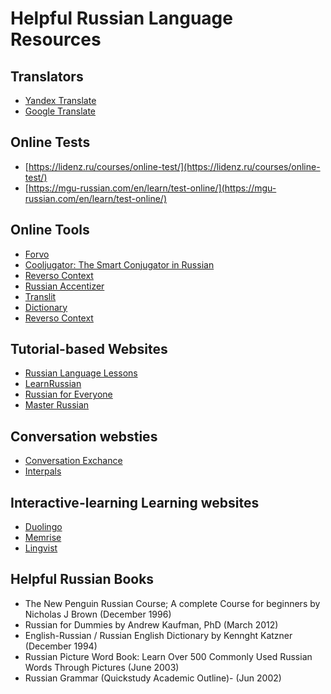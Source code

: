 # Helpful Russian Language Resources

## Translators
* [Yandex Translate](https://translate.yandex.com/)
* [Google Translate](https://translate.google.com/)

## Online Tests
* [https://lidenz.ru/courses/online-test/](https://lidenz.ru/courses/online-test/)
* [https://mgu-russian.com/en/learn/test-online/](https://mgu-russian.com/en/learn/test-online/)
 
## Online Tools
* [Forvo](https://forvo.com/)
* [Cooljugator: The Smart Conjugator in Russian](https://cooljugator.com/ru)
* [Reverso Context](http://context.reverso.net/%D0%BF%D0%B5%D1%80%D0%B5%D0%B2%D0%BE%D0%B4/)
* [Russian Accentizer](http://morpher.ru/accentizer/)
* [Translit](http://translit.net/)
* [Dictionary](https://www.multitran.com/)
* [Reverso Context](http://context.reverso.net/%D0%BF%D0%B5%D1%80%D0%B5%D0%B2%D0%BE%D0%B4/)

## Tutorial-based Websites
* [Russian Language Lessons](http://www.russianlessons.net/)
* [LearnRussian](http://learnrussian.rt.com/)
* [Russian for Everyone](http://www.russianforeveryone.com/)
* [Master Russian](http://masterrussian.com/)

## Conversation websties
* [Conversation Exchance](https://conversationexchange.com/)
* [Interpals](https://www.interpals.net/)

## Interactive-learning Learning websites
* [Duolingo](https://www.duolingo.com/)
* [Memrise](https://www.memrise.com/)
* [Lingvist](https://learn.lingvist.com/)

## Helpful Russian Books

* The New Penguin Russian Course; A complete Course for beginners by Nicholas J Brown (December 1996)
* Russian for Dummies by Andrew Kaufman, PhD (March 2012)
* English-Russian / Russian English Dictionary by Kennght Katzner (December 1994)
* Russian Picture Word Book: Learn Over 500 Commonly Used Russian Words Through Pictures (June 2003)
* Russian Grammar (Quickstudy Academic Outline)- (Jun 2002)
